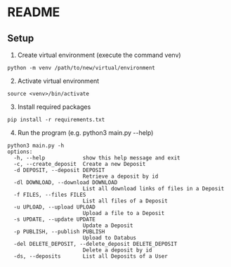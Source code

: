 # README

## Setup
1. Create virtual environment (execute the command venv)
 
```shell
python -m venv /path/to/new/virtual/environment
```
2. Activate virtual environment

```shell
source <venv>/bin/activate
```
3. Install required packages

```shell
pip install -r requirements.txt
```
4. Run the program (e.g. python3 main.py --help)

```shell
python3 main.py -h
options:
  -h, --help            show this help message and exit
  -c, --create_deposit  Create a new Deposit
  -d DEPOSIT, --deposit DEPOSIT
                        Retrieve a deposit by id
  -dl DOWNLOAD, --download DOWNLOAD
                        List all download links of files in a Deposit
  -f FILES, --files FILES
                        List all files of a Deposit
  -u UPLOAD, --upload UPLOAD
                        Upload a file to a Deposit
  -s UPDATE, --update UPDATE
                        Update a Deposit
  -p PUBLISH, --publish PUBLISH
                        Upload to Databus
  -del DELETE_DEPOSIT, --delete_deposit DELETE_DEPOSIT
                        Delete a deposit by id
  -ds, --deposits       List all Deposits of a User
```
